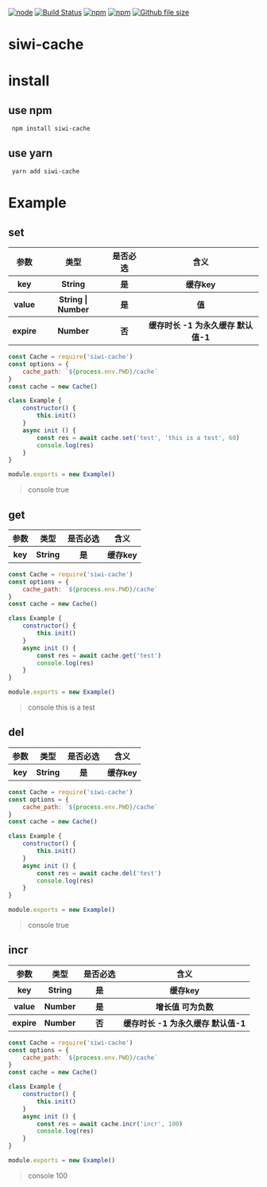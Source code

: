 [![node](https://img.shields.io/node/v/siwi-cache.svg)](https://www.npmjs.com/package/siwi-cache)
[![Build Status](https://travis-ci.org/siwilizhao/siwi-cache.svg?branch=master)](https://travis-ci.org/siwilizhao/siwi-cache)
[![npm](https://img.shields.io/npm/v/siwi-cache.svg)](https://www.npmjs.com/package/siwi-cache)
[![npm](https://img.shields.io/npm/dt/siwi-cache.svg)](https://www.npmjs.com/package/siwi-cache)
[![Github file size](https://img.shields.io/github/size/siwilizhao/siwi-cache/lib/cache.js.svg)](https://github.com/siwilizhao/siwi-cache/lib/cache.js)


# siwi-cache

# install

## use npm 

` npm install siwi-cache`

## use yarn

` yarn add siwi-cache`

# Example

## set

<table>
    <tr>
        <th>参数</th>
        <th>类型</th>
        <th>是否必选</th>
        <th>含义</th>
    </tr>
    <tr>
        <th>key</th>
        <th>String</th>
        <th>是</th>
        <th>缓存key</th>
    </tr>
    <tr>
        <th>value</th>
        <th>String | Number</th>
        <th>是</th>
        <th>值</th>
    </tr>
    <tr>
        <th>expire</th>
        <th>Number</th>
        <th>否</th>
        <th>缓存时长 -1 为永久缓存 默认值-1</th>
    </tr>
</table>

```js
const Cache = require('siwi-cache')
const options = {
    cache_path: `${process.env.PWD}/cache`
}
const cache = new Cache()

class Example {
    constructor() {
        this.init()
    }
    async init () {
        const res = await cache.set('test', 'this is a test', 60)
        console.log(res)
    }
}

module.exports = new Example()
```
> console true

## get

<table>
    <tr>
        <th>参数</th>
        <th>类型</th>
        <th>是否必选</th>
        <th>含义</th>
    </tr>
    <tr>
        <th>key</th>
        <th>String</th>
        <th>是</th>
        <th>缓存key</th>
    </tr>
</table>

```js
const Cache = require('siwi-cache')
const options = {
    cache_path: `${process.env.PWD}/cache`
}
const cache = new Cache()

class Example {
    constructor() {
        this.init()
    }
    async init () {
        const res = await cache.get('test')
        console.log(res)
    }
}

module.exports = new Example()
```

> console this is a test

## del

<table>
    <tr>
        <th>参数</th>
        <th>类型</th>
        <th>是否必选</th>
        <th>含义</th>
    </tr>
    <tr>
        <th>key</th>
        <th>String</th>
        <th>是</th>
        <th>缓存key</th>
    </tr>
</table>

```js
const Cache = require('siwi-cache')
const options = {
    cache_path: `${process.env.PWD}/cache`
}
const cache = new Cache()

class Example {
    constructor() {
        this.init()
    }
    async init () {
        const res = await cache.del('test')
        console.log(res)
    }
}

module.exports = new Example()
```

> console true

## incr

<table>
    <tr>
        <th>参数</th>
        <th>类型</th>
        <th>是否必选</th>
        <th>含义</th>
    </tr>
    <tr>
        <th>key</th>
        <th>String</th>
        <th>是</th>
        <th>缓存key</th>
    </tr>
    <tr>
        <th>value</th>
        <th>Number</th>
        <th>是</th>
        <th>增长值 可为负数</th>
    </tr>
    <tr>
        <th>expire</th>
        <th>Number</th>
        <th>否</th>
        <th>缓存时长 -1 为永久缓存 默认值-1</th>
    </tr>
</table>

```js
const Cache = require('siwi-cache')
const options = {
    cache_path: `${process.env.PWD}/cache`
}
const cache = new Cache()

class Example {
    constructor() {
        this.init()
    }
    async init () {
        const res = await cache.incr('incr', 100)
        console.log(res)
    }
}

module.exports = new Example()
```

> console 100

